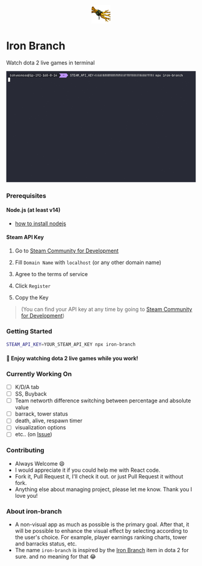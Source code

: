<h4 align="center">
  <img height="50" src="https://github.com/ktseo41/iron-branch/blob/main/Iron_branch_plant_tree.png" />
</h4>

<h1>Iron Branch</h1>

Watch dota 2 live games in terminal

<div align="center">
  <img src="https://github.com/ktseo41/iron-branch/blob/main/record_1_5x_optimized.gif" />
</div>

### Prerequisites

#### Node.js (at least v14)

-  [how to install nodejs](https://nodejs.dev/en/learn/how-to-install-nodejs/)

#### Steam API Key

1. Go to [Steam Community for Development](https://steamcommunity.com/dev/apikey)

2. Fill `Domain Name` with `localhost` (or any other domain name)

3. Agree to the terms of service

4. Click `Register`

5. Copy the Key

> (You can find your API key at any time by going to [Steam Community for Development](https://steamcommunity.com/dev/apikey))

### Getting Started

```bash
STEAM_API_KEY=YOUR_STEAM_API_KEY npx iron-branch
```

#### :tada: Enjoy watching dota 2 live games while you work!

### Currently Working On

- [ ] K/D/A tab
- [ ] SS, Buyback
- [ ] Team networth difference switching between percentage and absolute value
- [ ] barrack, tower status
- [ ] death, alive, respawn timer
- [ ] visualization options 
- [ ] etc.. (on [Issue](https://github.com/ktseo41/iron-branch/issues))

### Contributing

- Always Welcome :smile:
- I would appreciate it if you could help me with React code.
- Fork it, Pull Request it, I'll check it out. or just Pull Request it without fork.
- Anything else about managing project, please let me know. Thank you I love you!

### About iron-branch

- A non-visual app as much as possible is the primary goal. After that, it will be possible to enhance the visual effect by selecting according to the user's choice. For example, player earnings ranking charts, tower and barracks status, etc.
- The name `iron-branch` is inspired by the [Iron Branch](https://dota2.gamepedia.com/Iron_Branch) item in dota 2 for sure. and no meaning for that 😂